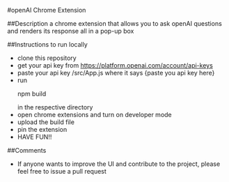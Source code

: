 #openAI Chrome Extension 

##Description 
a chrome extension that allows you to ask openAI questions and renders its response all in a pop-up box

##Instructions to run locally 
- clone this repository
- get your api key from https://platform.openai.com/account/api-keys
- paste your api key /src/App.js where it says {paste you api key here}
- run <p> npm build </p> in the respective directory 
- open chrome extensions and turn on developer mode 
- upload the build file 
- pin the extension 
- HAVE FUN!! 

##Comments 
- If anyone wants to improve the UI and contribute to the project, please feel free to issue a pull request 


